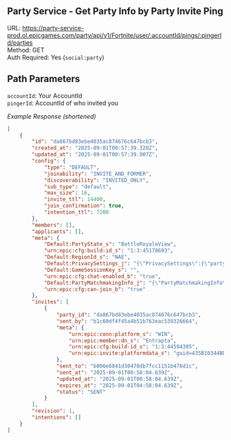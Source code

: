 ## Party Service - Get Party Info by Party Invite Ping

URL: https://party-service-prod.ol.epicgames.com/party/api/v1/Fortnite/user/:accountId/pings/:pingerId/parties \
Method: GET \
Auth Required: Yes (`social:party`)

## Path Parameters

`accountId`: Your AccountId <br/>
`pingerId`: AccountId of who invited you

_Example Response (shortened)_

```json
[
	{
		"id": "da867bd83ebe4035ac874676c647bcb3",
		"created_at": "2025-09-01T00:57:39.320Z",
		"updated_at": "2025-09-01T00:57:39.907Z",
		"config": {
			"type": "DEFAULT",
			"joinability": "INVITE_AND_FORMER",
			"discoverability": "INVITED_ONLY",
			"sub_type": "default",
			"max_size": 16,
			"invite_ttl": 14400,
			"join_confirmation": true,
			"intention_ttl": 7200
		},
		"members": [],
		"applicants": [],
		"meta": {
			"Default:PartyState_s": "BattleRoyaleView",
			"urn:epic:cfg:build-id_s": "1:3:45178693",
			"Default:RegionId_s": "NAE",
			"Default:PrivacySettings_j": "{\"PrivacySettings\":{\"partyType\":\"Private\",\"partyInviteRestriction\":\"AnyMember\",\"bOnlyLeaderFriendsCanJoin\":false}}",
			"Default:GameSessionKey_s": "",
			"urn:epic:cfg:chat-enabled_b": "true",
			"Default:PartyMatchmakingInfo_j": "{\"PartyMatchmakingInfo\":{\"buildId\":-1,\"hotfixVersion\":-1,\"regionId\":\"\",\"playlistName\":\"None\",\"playlistRevision\":0,\"tournamentId\":\"\",\"eventWindowId\":\"\",\"linkCode\":\"\"}}",
			"urn:epic:cfg:can-join_b": "true"
		},
		"invites": [
			{
				"party_id": "da867bd83ebe4035ac874676c647bcb3",
				"sent_by": "b1c60df4f45a4b51b763eac539326664",
				"meta": {
					"urn:epic:conn:platform_s": "WIN",
					"urn:epic:member:dn_s": "Entrapta",
					"urn:epic:cfg:build-id_s": "1:3:44594305",
					"urn:epic:invite:platformdata_s": "guid=435B10344BD59D9426996BAE682B5015"
				},
				"sent_to": "b006e6841d30478db7fcc1151b476d1c",
				"sent_at": "2025-09-01T00:58:04.639Z",
				"updated_at": "2025-09-01T00:58:04.639Z",
				"expires_at": "2025-09-01T04:58:04.639Z",
				"status": "SENT"
			}
		],
		"revision": 1,
		"intentions": []
	}
]
```